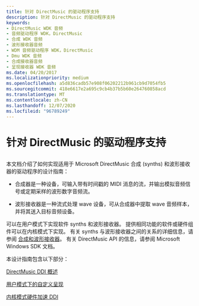 ```yaml
---
title: 针对 DirectMusic 的驱动程序支持
description: 针对 DirectMusic 的驱动程序支持
keywords:
- DirectMusic WDK 音频
- 音频驱动程序 WDK，DirectMusic
- 合成 WDK 音频
- 波形接收器音频
- WDM 音频驱动程序 WDK，DirectMusic
- Dmu WDK 音频
- 合成接收器音频
- 呈现接收器 WDK 音频
ms.date: 04/20/2017
ms.localizationpriority: medium
ms.openlocfilehash: a5d836cadb57e908f06202212b961cb9d7054fb5
ms.sourcegitcommit: 418e6617e2a695c9cb4b37b5b60e264760858acd
ms.translationtype: MT
ms.contentlocale: zh-CN
ms.lasthandoff: 12/07/2020
ms.locfileid: "96789249"
---
```

# <a name="driver-support-for-directmusic"></a>针对 DirectMusic 的驱动程序支持


## <span id="driver_support_for_directmusic"></span><span id="DRIVER_SUPPORT_FOR_DIRECTMUSIC"></span>


本文档介绍了如何实现适用于 Microsoft DirectMusic 合成 (synths) 和波形接收器的驱动程序的设计指南：

-   合成器是一种设备，可输入带有时间戳的 MIDI 消息的流，并输出模拟音频信号或定期采样的波形数字音频流。

-   波形接收器是一种流式处理 wave 设备，可从合成器中提取 wave 音频样本，并将其送入目标音频设备。

可以在用户模式下实现软件 synths 和波形接收器。 提供相同功能的软件或硬件组件可以在内核模式下实现。 有关 synths 与波形接收器之间的关系的详细信息，请参阅 [合成和波形接收器](synthesizers-and-wave-sinks.md)。 有关 DirectMusic API 的信息，请参阅 Microsoft Windows SDK 文档。

本设计指南包含以下部分：

[DirectMusic DDI 概述](directmusic-ddi-overview.md)

[用户模式下的自定义呈现](custom-rendering-in-user-mode.md)

[内核模式硬件加速 DDI](kernel-mode-hardware-acceleration-ddi.md)

 

 




